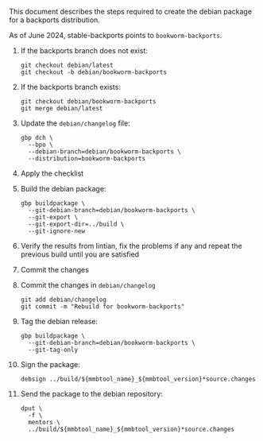 This document describes the steps required to create the
debian package for a backports distribution.

As of June 2024, stable-backports points to `bookworm-backports`.

1. If the backports branch does not exist:
   ```
   git checkout debian/latest
   git checkout -b debian/bookworm-backports
   ```
1. If the backports branch exists:
   ```
   git checkout debian/bookworm-backports
   git merge debian/latest
   ```

1. Update the `debian/changelog` file:
   ```
   gbp dch \
     --bpo \
     --debian-branch=debian/bookworm-backports \
     --distribution=bookworm-backports
   ```
1. Apply the checklist
1. Build the debian package:
   ```
   gbp buildpackage \
     --git-debian-branch=debian/bookworm-backports \
     --git-export \
     --git-export-dir=../build \
     --git-ignore-new
   ```
1. Verify the results from lintian, fix the problems if any and repeat the 
previous build until you are satisfied
1. Commit the changes
1. Commit the changes in `debian/changelog`
   ```
   git add debian/changelog
   git commit -m "Rebuild for bookworm-backports"
   ```
1. Tag the debian release:
   ```
   gbp buildpackage \
     --git-debian-branch=debian/bookworm-backports \
     --git-tag-only
   ```
1. Sign the package:
   ```
   debsign ../build/${mmbtool_name}_${mmbtool_version}*source.changes
   ```
1. Send the package to the debian repository:
   ```
   dput \
     -f \
     mentors \
     ../build/${mmbtool_name}_${mmbtool_version}*source.changes
   ```
